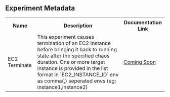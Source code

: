 ## Experiment Metadata

<table>
<tr>
<th> Name </th>
<th> Description </th>
<th> Documentation Link </th>
</tr>
<tr>
 <td> EC2 Terminate </td>
 <td> This experiment causes termination of an EC2 instance before bringing it back to running state after the specified chaos duration. One or more target instance is provided in the list format in `EC2_INSTANCE_ID` env as comma(,) seperated envs (eg: instance1,instance2)</td>
 <td>  <a href=""> Coming Soon </a> </td>
 </tr>
 </table>
